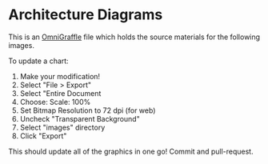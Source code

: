 # Architecture Diagrams

This is an [OmniGraffle][] file which holds the source materials for the following
images.

To update a chart:

1. Make your modification!
2. Select "File > Export"
3. Select "Entire Document
4. Choose: Scale: 100%
5. Set Bitmap Resolution to 72 dpi (for web)
6. Uncheck "Transparent Background"
7. Select "images" directory
8. Click "Export"

This should update all of the graphics in one go! Commit and pull-request.

[omnigraffle]: https://www.omnigroup.com/omnigraffle
